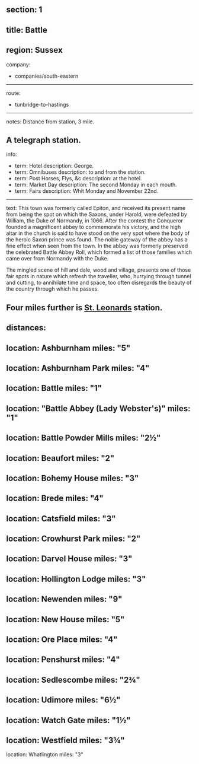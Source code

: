 section: 1
----
title: Battle
----
region: Sussex
----
company:
- companies/south-eastern
----
route:
- tunbridge-to-hastings
----
notes: Distance from station, 3 mile.

A telegraph station.
----
info:
- term: Hotel
  description: George.
- term: Omnibuses
  description: to and from the station.
- term: Post Horses, Flys, &c
  description: at the hotel.
- term: Market Day
  description: The second Monday in each mouth.
- term: Fairs
  description: Whit Monday and November 22nd.
----
text: This town was formerly called Epiton, and received its present name from being the spot on which the Saxons, under Harold, were defeated by William, the Duke of Normandy, in 1066. After the contest the Conqueror founded a magnificent abbey to commemorate his victory, and the high altar in the church is said to have stood on the very spot where the body of the heroic Saxon prince was found. The noble gateway of the abbey has a fine effect when seen from the town. In the abbey was formerly preserved the celebrated Battle Abbey Roll, which formed a list of those families which came over from Normandy with the Duke.

The mingled scene of hill and dale, wood and village, presents one of those fair spots in nature which refresh the traveller, who, hurrying through tunnel and cutting, to annihilate time and space, too often disregards the beauty of the country through which he passes.

Four miles further is [St. Leonards](/stations/st-leonards) station.
----
distances:
- 
  location: Ashburnham
  miles: "5"
- 
  location: Ashburnham Park
  miles: "4"
- 
  location: Battle
  miles: "1"
- 
  location: "Battle Abbey (Lady Webster's)"
  miles: "1"
- 
  location: Battle Powder Mills
  miles: "2½"
- 
  location: Beaufort
  miles: "2"
- 
  location: Bohemy House
  miles: "3"
- 
  location: Brede
  miles: "4"
- 
  location: Catsfield
  miles: "3"
- 
  location: Crowhurst Park
  miles: "2"
- 
  location: Darvel House
  miles: "3"
- 
  location: Hollington Lodge
  miles: "3"
- 
  location: Newenden
  miles: "9"
- 
  location: New House
  miles: "5"
- 
  location: Ore Place
  miles: "4"
- 
  location: Penshurst
  miles: "4"
- 
  location: Sedlescombe
  miles: "2¾"
- 
  location: Udimore
  miles: "6½"
- 
  location: Watch Gate
  miles: "1½"
- 
  location: Westfield
  miles: "3¾"
- 
  location: Whatlington
  miles: "3"
